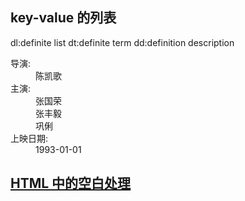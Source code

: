 ## key-value 的列表

dl:definite list
dt:definite term
dd:definition description

<dl>
  <dt>导演:</dt>
  <dd>陈凯歌</dd>

  <dt>主演:</dt>
  <dd>张国荣</dd>
  <dd>张丰毅</dd>
  <dd>巩俐</dd>

  <dt>上映日期:</dt>
  <dd>1993-01-01</dd>
</dl>

## [HTML 中的空白处理](https://juejin.cn/post/7123568258841739271)
